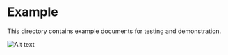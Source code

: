 # Example

This directory contains example documents for testing and demonstration.

![Alt text](picture.jpg)
